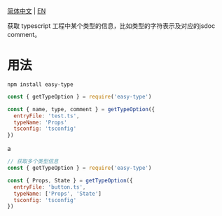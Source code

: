 [简体中文](./Readme.zh.md) | [EN](../Readme.md)

获取 typescript 工程中某个类型的信息，比如类型的字符表示及对应的jsdoc comment。

# 用法

``` shell
npm install easy-type
```

``` javascript
const { getTypeOption } = require('easy-type')

const { name, type, comment } = getTypeOption({
  entryFile: 'test.ts',
  typeName: 'Props'
  tsconfig: 'tsconfig'
})
```
a
``` javascript
// 获取多个类型信息
const { getTypeOption } = require('easy-type')

const { Props, State } = getTypeOption({
  entryFile: 'button.ts',
  typeName: ['Props', 'State']
  tsconfig: 'tsconfig'
})
```
